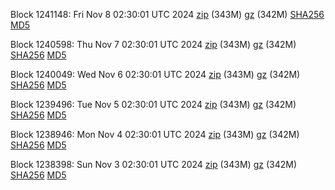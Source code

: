 Block 1241148: Fri Nov  8 02:30:01 UTC 2024 [zip](https://files.01coin.io/mainnet/2024-11-08/bootstrap.dat.zip) (343M) [gz](https://files.01coin.io/mainnet/2024-11-08/bootstrap.dat.tar.gz) (342M) [SHA256](https://files.01coin.io/mainnet/2024-11-08/sha256.txt) [MD5](https://files.01coin.io/mainnet/2024-11-08/md5.txt)

Block 1240598: Thu Nov  7 02:30:01 UTC 2024 [zip](https://files.01coin.io/mainnet/2024-11-07/bootstrap.dat.zip) (343M) [gz](https://files.01coin.io/mainnet/2024-11-07/bootstrap.dat.tar.gz) (342M) [SHA256](https://files.01coin.io/mainnet/2024-11-07/sha256.txt) [MD5](https://files.01coin.io/mainnet/2024-11-07/md5.txt)

Block 1240049: Wed Nov  6 02:30:01 UTC 2024 [zip](https://files.01coin.io/mainnet/2024-11-06/bootstrap.dat.zip) (343M) [gz](https://files.01coin.io/mainnet/2024-11-06/bootstrap.dat.tar.gz) (342M) [SHA256](https://files.01coin.io/mainnet/2024-11-06/sha256.txt) [MD5](https://files.01coin.io/mainnet/2024-11-06/md5.txt)

Block 1239496: Tue Nov  5 02:30:01 UTC 2024 [zip](https://files.01coin.io/mainnet/2024-11-05/bootstrap.dat.zip) (343M) [gz](https://files.01coin.io/mainnet/2024-11-05/bootstrap.dat.tar.gz) (342M) [SHA256](https://files.01coin.io/mainnet/2024-11-05/sha256.txt) [MD5](https://files.01coin.io/mainnet/2024-11-05/md5.txt)

Block 1238946: Mon Nov  4 02:30:01 UTC 2024 [zip](https://files.01coin.io/mainnet/2024-11-04/bootstrap.dat.zip) (343M) [gz](https://files.01coin.io/mainnet/2024-11-04/bootstrap.dat.tar.gz) (342M) [SHA256](https://files.01coin.io/mainnet/2024-11-04/sha256.txt) [MD5](https://files.01coin.io/mainnet/2024-11-04/md5.txt)

Block 1238398: Sun Nov  3 02:30:01 UTC 2024 [zip](https://files.01coin.io/mainnet/2024-11-03/bootstrap.dat.zip) (343M) [gz](https://files.01coin.io/mainnet/2024-11-03/bootstrap.dat.tar.gz) (342M) [SHA256](https://files.01coin.io/mainnet/2024-11-03/sha256.txt) [MD5](https://files.01coin.io/mainnet/2024-11-03/md5.txt)
